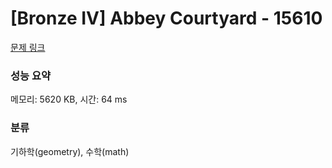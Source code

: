 # [Bronze IV] Abbey Courtyard - 15610 

[문제 링크](https://www.acmicpc.net/problem/15610) 

### 성능 요약

메모리: 5620 KB, 시간: 64 ms

### 분류

기하학(geometry), 수학(math)

